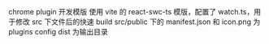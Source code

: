 chrome plugin 开发模版
使用 vite 的 react-swc-ts 模版，配置了 watch.ts，用于修改 src 下文件后的快速 build
src/public 下的 manifest.json 和 icon.png 为 plugins config
dist 为输出目录
